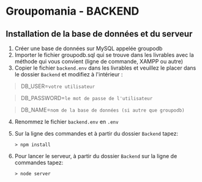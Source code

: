 # Groupomania - BACKEND

## Installation de la base de données et  du serveur

 1. Créer une base de données sur MySQL appelée groupodb
 2. Importer le fichier groupodb.sql qui se trouve dans les livrables avec la méthode qui vous convient (ligne de commande, XAMPP ou autre)
 3. Copier le fichier `backend.env` dans les livrables et veuillez le placer dans le dossier `Backend` et modifiez à l'intérieur : 

> DB_USER=`votre utilisateur`


> DB_PASSWORD=`le mot de passe de l'utilisateur`


> DB_NAME=`nom de la base de données (si autre que groupodb)`

 4. Renommez le fichier `backend.env` en `.env`
 5. Sur la ligne des commandes et à partir du dossier `Backend` tapez:
						
		> npm install
 6. Pour lancer le serveur, à partir du dossier `Backend` sur la ligne de commandes tapez:
 
		> node server
